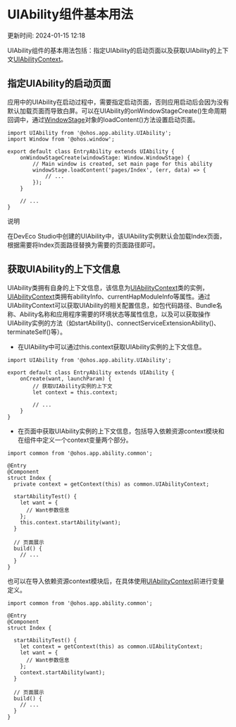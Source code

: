 # UIAbility组件基本用法

更新时间: 2024-01-15 12:18

UIAbility组件的基本用法包括：指定UIAbility的启动页面以及获取UIAbility的上下文[UIAbilityContext](https://developer.harmonyos.com/cn/docs/documentation/doc-references-V3/js-apis-inner-application-uiabilitycontext-0000001478341321-V3)。

## 指定UIAbility的启动页面

应用中的UIAbility在启动过程中，需要指定启动页面，否则应用启动后会因为没有默认加载页面而导致白屏。可以在UIAbility的onWindowStageCreate()生命周期回调中，通过[WindowStage](https://developer.harmonyos.com/cn/docs/documentation/doc-references-V3/js-apis-window-0000001477981397-V3#ZH-CN_TOPIC_0000001573929313__windowstage9)对象的loadContent()方法设置启动页面。

```
import UIAbility from '@ohos.app.ability.UIAbility';
import Window from '@ohos.window';

export default class EntryAbility extends UIAbility {
    onWindowStageCreate(windowStage: Window.WindowStage) {
        // Main window is created, set main page for this ability
        windowStage.loadContent('pages/Index', (err, data) => {
            // ...
        });
    }

    // ...
}
```

说明

在DevEco Studio中创建的UIAbility中，该UIAbility实例默认会加载Index页面，根据需要将Index页面路径替换为需要的页面路径即可。

## 获取UIAbility的上下文信息

UIAbility类拥有自身的上下文信息，该信息为[UIAbilityContext](https://developer.harmonyos.com/cn/docs/documentation/doc-references-V3/js-apis-inner-application-uiabilitycontext-0000001478341321-V3)类的实例，[UIAbilityContext](https://developer.harmonyos.com/cn/docs/documentation/doc-references-V3/js-apis-inner-application-uiabilitycontext-0000001478341321-V3)类拥有abilityInfo、currentHapModuleInfo等属性。通过UIAbilityContext可以获取UIAbility的相关配置信息，如包代码路径、Bundle名称、Ability名称和应用程序需要的环境状态等属性信息，以及可以获取操作UIAbility实例的方法（如startAbility()、connectServiceExtensionAbility()、terminateSelf()等）。

* 在UIAbility中可以通过this.context获取UIAbility实例的上下文信息。

```
import UIAbility from '@ohos.app.ability.UIAbility';

export default class EntryAbility extends UIAbility {
    onCreate(want, launchParam) {
        // 获取UIAbility实例的上下文
        let context = this.context;

        // ...
    }
}
```
* 在页面中获取UIAbility实例的上下文信息，包括导入依赖资源context模块和在组件中定义一个context变量两个部分。

```
import common from '@ohos.app.ability.common';

@Entry
@Component
struct Index {
  private context = getContext(this) as common.UIAbilityContext;

  startAbilityTest() {
    let want = {
      // Want参数信息
    };
    this.context.startAbility(want);
  }

  // 页面展示
  build() {
    // ...
  }
}
```

  也可以在导入依赖资源context模块后，在具体使用[UIAbilityContext](https://developer.harmonyos.com/cn/docs/documentation/doc-references-V3/js-apis-inner-application-uiabilitycontext-0000001478341321-V3)前进行变量定义。

```
import common from '@ohos.app.ability.common';

@Entry
@Component
struct Index {

  startAbilityTest() {
    let context = getContext(this) as common.UIAbilityContext;
    let want = {
      // Want参数信息
    };
    context.startAbility(want);
  }

  // 页面展示
  build() {
    // ...
  }
}
```


